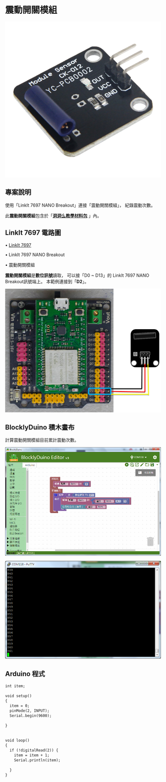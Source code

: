 # 震動開關模組

![](../../.gitbook/assets/linkit7697_vibrationswitch_00.png)

## 專案說明

使用「LinkIt 7697 NANO Breakout」連接「震動開關模組」， 紀錄震動次數。

此**震動開關模組**包含於「[**洞洞么教學材料包**](https://www.robotkingdom.com.tw/product/rk-education-kit-001/) 」內。

## LinkIt 7697 電路圖

• [LinkIt 7697](https://www.robotkingdom.com.tw/product/linkit-7697/)

• LinkIt 7697 NANO Breakout

• 震動開關模組

**震動開關模組**是**數位訊號**讀取， 可以接「D0 ~ D13」的 LinkIt 7697 NANO Breakout訊號端上。 本範例連接到「**D2**」。

![](../../.gitbook/assets/linkit7697_vibrationswitch_01.png)

## BlocklyDuino 積木畫布

計算震動開關模組目前累計震動次數。

![](../../.gitbook/assets/linkit7697_vibrationswitch_02.png)

![](../../.gitbook/assets/linkit7697_vibrationswitch_03.png)

## Arduino 程式

```text
int item;

void setup()
{
  item = 0;
  pinMode(2, INPUT);
  Serial.begin(9600);

}


void loop()
{
  if (!digitalRead(2)) {
    item = item + 1;
    Serial.println(item);

  }
}
```

